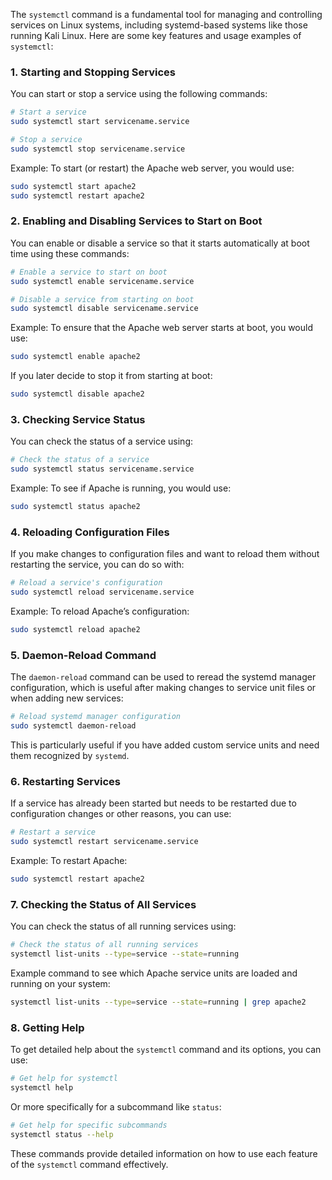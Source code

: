  The `systemctl` command is a fundamental tool for managing and controlling services on Linux systems, including systemd-based systems like those running Kali Linux. Here are some key features and usage examples of `systemctl`:

### 1. Starting and Stopping Services
You can start or stop a service using the following commands:
```bash
# Start a service
sudo systemctl start servicename.service

# Stop a service
sudo systemctl stop servicename.service
```
Example: To start (or restart) the Apache web server, you would use:
```bash
sudo systemctl start apache2
sudo systemctl restart apache2
```

### 2. Enabling and Disabling Services to Start on Boot
You can enable or disable a service so that it starts automatically at boot time using these commands:
```bash
# Enable a service to start on boot
sudo systemctl enable servicename.service

# Disable a service from starting on boot
sudo systemctl disable servicename.service
```
Example: To ensure that the Apache web server starts at boot, you would use:
```bash
sudo systemctl enable apache2
```
If you later decide to stop it from starting at boot:
```bash
sudo systemctl disable apache2
```

### 3. Checking Service Status
You can check the status of a service using:
```bash
# Check the status of a service
sudo systemctl status servicename.service
```
Example: To see if Apache is running, you would use:
```bash
sudo systemctl status apache2
```

### 4. Reloading Configuration Files
If you make changes to configuration files and want to reload them without restarting the service, you can do so with:
```bash
# Reload a service's configuration
sudo systemctl reload servicename.service
```
Example: To reload Apache’s configuration:
```bash
sudo systemctl reload apache2
```

### 5. Daemon-Reload Command
The `daemon-reload` command can be used to reread the systemd manager configuration, which is useful after making changes to service unit files or when adding new services:
```bash
# Reload systemd manager configuration
sudo systemctl daemon-reload
```
This is particularly useful if you have added custom service units and need them recognized by `systemd`.

### 6. Restarting Services
If a service has already been started but needs to be restarted due to configuration changes or other reasons, you can use:
```bash
# Restart a service
sudo systemctl restart servicename.service
```
Example: To restart Apache:
```bash
sudo systemctl restart apache2
```

### 7. Checking the Status of All Services
You can check the status of all running services using:
```bash
# Check the status of all running services
systemctl list-units --type=service --state=running
```
Example command to see which Apache service units are loaded and running on your system:
```bash
systemctl list-units --type=service --state=running | grep apache2
```

### 8. Getting Help
To get detailed help about the `systemctl` command and its options, you can use:
```bash
# Get help for systemctl
systemctl help
```
Or more specifically for a subcommand like `status`:
```bash
# Get help for specific subcommands
systemctl status --help
```
These commands provide detailed information on how to use each feature of the `systemctl` command effectively.

